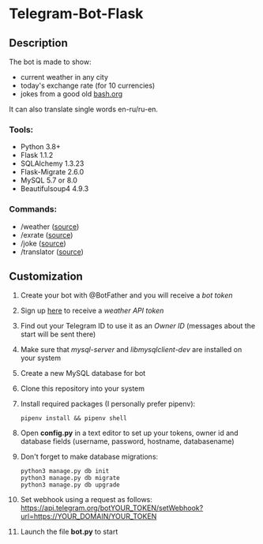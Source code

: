 # Telegram-Bot-Flask

## Description

The bot is made to show:

* current weather in any city
* today's exchange rate (for 10 currencies)
* jokes from a good old [bash.org](https://bash.im/)

It can also translate single words en-ru/ru-en.

### Tools:

* Python 3.8+
* Flask 1.1.2
* SQLAlchemy 1.3.23
* Flask-Migrate 2.6.0
* MySQL 5.7 or 8.0
* Beautifulsoup4 4.9.3

### Commands:
* /weather ([source](https://openweathermap.org/api/))
* /exrate ([source](https://www.cbr-xml-daily.ru/))
* /joke ([source](https://bash.im/))
* /translator ([source](https://wooordhunt.ru/))

## Customization
1. Create your bot with @BotFather and you will receive a _bot token_
2. Sign up [here](https://openweathermap.org/api/) to receive a _weather API token_
3. Find out your Telegram ID to use it as an _Owner ID_ (messages about the start will be sent there)
4. Make sure that _mysql-server_ and _libmysqlclient-dev_ are installed on your system
5. Create a new MySQL database for bot
6. Clone this repository into your system
7. Install required packages (I personally prefer pipenv):
    
    `pipenv install && pipenv shell`
8. Open **config.py** in a text editor to set up your tokens, owner id and database fields (username, password, hostname, databasename)
9. Don't forget to make database migrations:
    ```
    python3 manage.py db init
    python3 manage.py db migrate
    python3 manage.py db upgrade
    ```
10. Set webhook using a request as follows:
https://api.telegram.org/botYOUR_TOKEN/setWebhook?url=https://YOUR_DOMAIN/YOUR_TOKEN
11. Launch the file **bot.py** to start